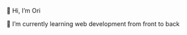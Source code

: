 👋 Hi, I’m Ori

🌱 I’m currently learning web development from front to back

<!---
itsoriki/itsoriki is a ✨ special ✨ repository because its `README.md` (this file) appears on your GitHub profile.
You can click the Preview link to take a look at your changes.
--->
